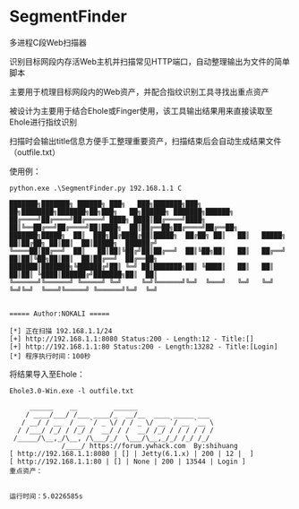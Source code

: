 # SegmentFinder
多进程C段Web扫描器

识别目标网段内存活Web主机并扫描常见HTTP端口，自动整理输出为文件的简单脚本


主要用于梳理目标网段内的Web资产，并配合指纹识别工具寻找出重点资产


被设计为主要用于结合Ehole或Finger使用，该工具输出结果用来直接读取至Ehole进行指纹识别


扫描时会输出title信息方便手工整理重要资产，扫描结束后会自动生成结果文件（outfile.txt）


使用例：
```
python.exe .\SegmentFinder.py 192.168.1.1 C

███████╗███████╗ ██████╗ ███╗   ███╗███████╗███╗   ██╗████████╗███████╗██╗███╗   ██╗██████╗ ███████╗██████╗
██╔════╝██╔════╝██╔════╝ ████╗ ████║██╔════╝████╗  ██║╚══██╔══╝██╔════╝██║████╗  ██║██╔══██╗██╔════╝██╔══██╗
███████╗█████╗  ██║  ███╗██╔████╔██║█████╗  ██╔██╗ ██║   ██║   █████╗  ██║██╔██╗ ██║██║  ██║█████╗  ██████╔╝
╚════██║██╔══╝  ██║   ██║██║╚██╔╝██║██╔══╝  ██║╚██╗██║   ██║   ██╔══╝  ██║██║╚██╗██║██║  ██║██╔══╝  ██╔══██╗
███████║███████╗╚██████╔╝██║ ╚═╝ ██║███████╗██║ ╚████║   ██║   ██║     ██║██║ ╚████║██████╔╝███████╗██║  ██║
╚══════╝╚══════╝ ╚═════╝ ╚═╝     ╚═╝╚══════╝╚═╝  ╚═══╝   ╚═╝   ╚═╝     ╚═╝╚═╝  ╚═══╝╚═════╝ ╚══════╝╚═╝  ╚═╝


===== Author:NOKALI =====

[*] 正在扫描 192.168.1.1/24
[+] http://192.168.1.1:8080 Status:200 - Length:12 - Title:[]
[+] http://192.168.1.1:80 Status:200 - Length:13282 - Title:[Login]
[*] 程序执行时间：100秒
```



将结果导入至Ehole：
```
Ehole3.0-Win.exe -l outfile.txt

     ______    __         ______                 
    / ____/___/ /___ ____/_  __/__  ____ _____ ___ 
   / __/ / __  / __ `/ _ \/ / / _ \/ __ `/ __ `__ \
  / /___/ /_/ / /_/ /  __/ / /  __/ /_/ / / / / / /
 /_____/\__,_/\__, /\___/_/  \___/\__,_/_/ /_/ /_/ 
			 /____/ https://forum.ywhack.com  By:shihuang
[ http://192.168.1.1:8080 | [] | Jetty(6.1.x) | 200 | 12 |  ]
[ http://192.168.1.1:80 | [] | None | 200 | 13544 | Login ]
重点资产：


运行时间：5.0226585s
```
